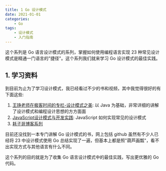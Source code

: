 ```yaml
---
title: 1 Go 设计模式
date: 2021-01-01
categories:
    - Go
tags:
	- 设计模式
	- 入门指南
---
```


这个系列是 Go 语言设计模式的系列，掌握如何使用编程语言实现 23 种常见设计模式是精通一门语言的"捷径"。这个系列我们就来学习 Go 设计模式的最佳实践。

<!-- more -->

## 1. 学习资料
到目前为止为了学习设计模式，我已经看过不少的书和视频，其中我觉得很好的有下面这些:
1. [王铮老师在极客时间的专栏-设计模式之美](https://time.geekbang.org/column/intro/250): 以 Java 为基础，非常详细的讲解了设计模式和编程设计思想的方方面面
2. [JavaScript设计模式与开发实践](https://book.douban.com/subject/26382780/): JavaScript 如何实现常见的设计模式
3. [耗子哥博客系列](https://coolshell.cn/articles/21128.html)

目前还没找到一本专门讲解 Go 设计模式的书，网上包括 github 虽然有不少人已经将 23 中设计模式使用 Go 总结实现了一遍，但基本上都是照"葫芦画瓢"，看不出实现方式与其他语言有什么不同。

这个系列的目的就是为了收集 Go 语言设计模式中的最佳实践，写出更优雅的 Go 代码。